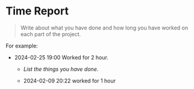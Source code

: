 # Time Report

> Write about what you have done and how long you have worked on each part of the project.

For example:

- 2024-02-25 19:00 Worked for 2 hour.

  - _List the things you have done._

  - 2024-02-09 20:22 worked for 1 hour
